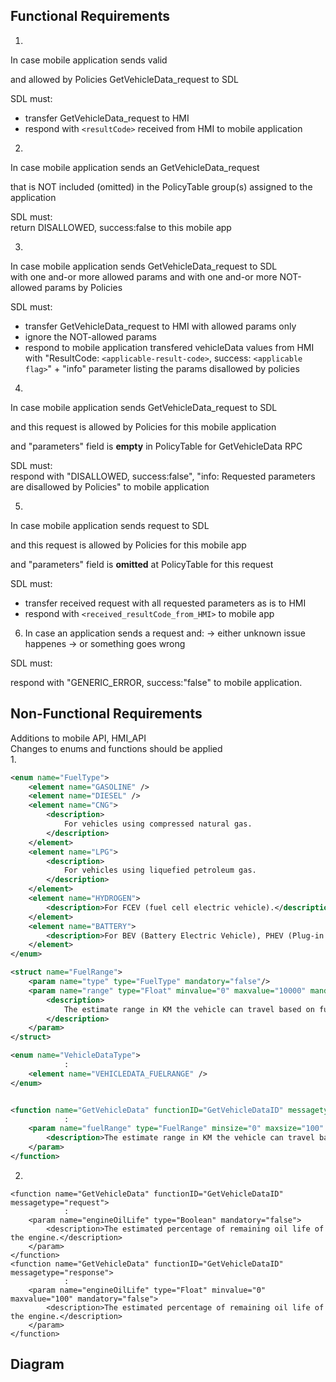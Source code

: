 ## Functional Requirements

1.
In case mobile application sends valid  

and allowed by Policies GetVehicleData_request to SDL

SDL must: 
- transfer GetVehicleData_request to HMI
- respond with `<resultCode>` received from HMI to mobile application

2.   
In case mobile application sends an GetVehicleData_request  

that is NOT included (omitted) in the PolicyTable group(s) assigned to the application  

SDL must:  
return DISALLOWED, success:false to this mobile app

3.
In case mobile application sends GetVehicleData_request to SDL  
with one and-or more allowed params and with one and-or more NOT-allowed params by Policies  

SDL must:  
- transfer GetVehicleData_request to HMI with allowed params only  
- ignore the NOT-allowed params  
- respond to mobile application transfered vehicleData values from HMI with "ResultCode: `<applicable-result-code>`, success: `<applicable flag>`" + "info" parameter listing the params disallowed by policies   

4. 
In case mobile application sends GetVehicleData_request to SDL

and this request is allowed by Policies for this mobile application

and "parameters" field is **empty** in PolicyTable for GetVehicleData RPC

SDL must:  
respond with "DISALLOWED, success:false", "info: Requested parameters are disallowed by Policies" to mobile application  

5.
In case mobile application sends request to SDL  

and this request is allowed by Policies for this mobile app  

and "parameters" field is **omitted** at PolicyTable for this request  

SDL must:  
- transfer received request with all requested parameters as is to HMI  
- respond with `<received_resultCode_from_HMI>` to mobile app  

6. In case an application sends a request and:
-> either unknown issue happenes 
-> or something goes wrong  

SDL must:

respond with "GENERIC_ERROR, success:"false" to mobile application.


## Non-Functional Requirements
Additions to mobile API, HMI_API  
Changes to enums and functions should be applied  
1.

```xml
<enum name="FuelType">
    <element name="GASOLINE" />
    <element name="DIESEL" />
    <element name="CNG">
        <description>
            For vehicles using compressed natural gas.
        </description>
    </element>
    <element name="LPG">
        <description>
            For vehicles using liquefied petroleum gas.
        </description>
    </element>
    <element name="HYDROGEN">
        <description>For FCEV (fuel cell electric vehicle).</description>
    </element>
    <element name="BATTERY">
        <description>For BEV (Battery Electric Vehicle), PHEV (Plug-in Hybrid Electric Vehicle), solar vehicles and other vehicles which run on a battery.</description>
    </element>
</enum>

<struct name="FuelRange">
    <param name="type" type="FuelType" mandatory="false"/>
    <param name="range" type="Float" minvalue="0" maxvalue="10000" mandatory="false">
        <description>
            The estimate range in KM the vehicle can travel based on fuel level and consumption.
        </description>
    </param>
</struct>

<enum name="VehicleDataType">
            :
    <element name="VEHICLEDATA_FUELRANGE" />
</enum>


<function name="GetVehicleData" functionID="GetVehicleDataID" messagetype="response">
            :
    <param name="fuelRange" type="FuelRange" minsize="0" maxsize="100" array="true" mandatory="false">
        <description>The estimate range in KM the vehicle can travel based on fuel level and consumption</description>
    </param>
</function>
```
2.
```
<function name="GetVehicleData" functionID="GetVehicleDataID" messagetype="request">
            :
	<param name="engineOilLife" type="Boolean" mandatory="false">
        <description>The estimated percentage of remaining oil life of the engine.</description>
    </param>
</function>
<function name="GetVehicleData" functionID="GetVehicleDataID" messagetype="response">
            :
    <param name="engineOilLife" type="Float" minvalue="0" maxvalue="100" mandatory="false">
        <description>The estimated percentage of remaining oil life of the engine.</description>
    </param>
</function>
```

## Diagram
